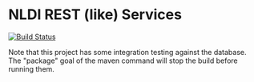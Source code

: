 # NLDI REST (like) Services

[![Build Status](https://travis-ci.org/ACWI-SSWD/nldi-services.svg?branch=master)](https://travis-ci.org/ACWI-SSWD/nldi-services)

Note that this project has some integration testing against the database. The "package" goal of the maven command will stop the build before running them.
 
